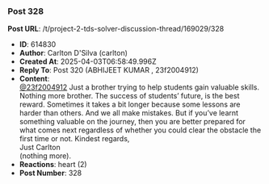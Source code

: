 ### Post 328
**Post URL**: /t/project-2-tds-solver-discussion-thread/169029/328
- **ID**: 614830
- **Author**: Carlton D'Silva (carlton)
- **Created At**: 2025-04-03T06:58:49.996Z
- **Reply To**: Post 320 (ABHIJEET KUMAR , 23f2004912)
- **Content**:  
  <a class="mention" href="/u/23f2004912">@23f2004912</a>
Just a brother trying to help students gain valuable skills.<br>
Nothing more brother.
The success of students’ future, is the best reward.
Sometimes it takes a bit longer because some lessons are harder than others. And we all make mistakes. But if you’ve learnt something valuable on the journey, then you are better prepared for what comes next regardless of whether you could clear the obstacle the first time or not.
Kindest regards,<br>
Just Carlton<br>
(nothing more).
- **Reactions**: heart (2)
- **Post Number**: 328

